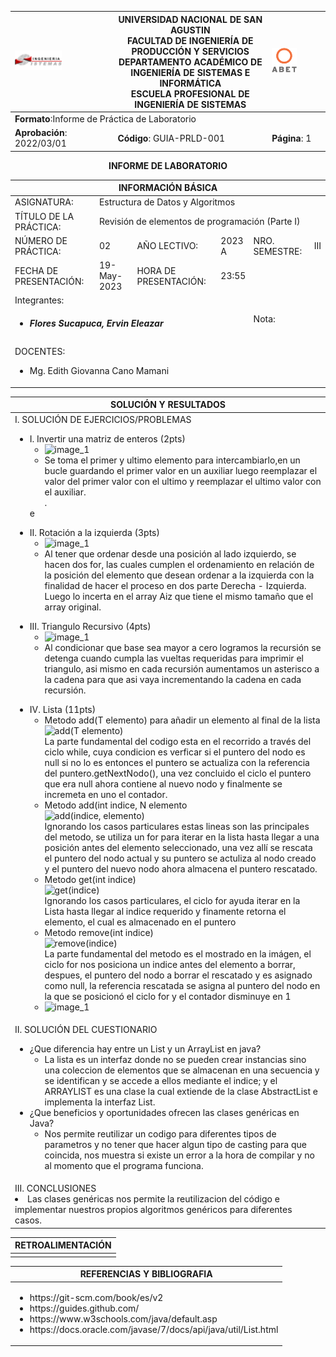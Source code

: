 <div align="center">
<table>
    <theader>
        <tr>
            <td><img src="https://github.com/rescobedoq/pw2/blob/main/epis.png?raw=true" alt="EPIS" style="width:50%; height:auto"/></td>
            <th>
                <span style="font-weight:bold;">UNIVERSIDAD NACIONAL DE SAN AGUSTIN</span><br />
                <span style="font-weight:bold;">FACULTAD DE INGENIERÍA DE PRODUCCIÓN Y SERVICIOS</span><br />
                <span style="font-weight:bold;">DEPARTAMENTO ACADÉMICO DE INGENIERÍA DE SISTEMAS E INFORMÁTICA</span><br />
                <span style="font-weight:bold;">ESCUELA PROFESIONAL DE INGENIERÍA DE SISTEMAS</span>
            </th>
            <td><img src="https://github.com/rescobedoq/pw2/blob/main/abet.png?raw=true" alt="ABET" style="width:50%; height:auto"/></td>
        </tr>
    </theader>
    <tbody>
        <tr><td colspan="3"><span style="font-weight:bold;">Formato</span>:Informe de Práctica de Laboratorio</td></tr>
        <tr><td><span style="font-weight:bold;">Aprobación</span>:  2022/03/01</td><td><span style="font-weight:bold;">Código</span>: GUIA-PRLD-001</td><td><span style="font-weight:bold;">Página</span>: 1</td></tr>
    </tbody>
</table>
</div>

<div align="center">
<span style="font-weight:bold;">INFORME DE LABORATORIO</span><br />
</div>


<table>
<theader>
<tr><th colspan="6">INFORMACIÓN BÁSICA</th></tr>
</theader>
<tbody>
<tr><td>ASIGNATURA:</td><td colspan="5">Estructura de Datos y Algoritmos</td></tr>
<tr><td>TÍTULO DE LA PRÁCTICA:</td><td colspan="5">Revisión de elementos de programación (Parte I)</td></tr>
<tr>
<td>NÚMERO DE PRÁCTICA:</td><td>02</td><td>AÑO LECTIVO:</td><td>2023 A</td><td>NRO. SEMESTRE:</td><td>III</td>
</tr>
<tr>
<td>FECHA DE PRESENTACIÓN:</td><td>19-May-2023</td><td>HORA DE PRESENTACIÓN:</td><td colspan="3">23:55</td>
</tr>
<tr><td colspan="4">Integrantes:
        <ul>
            <li><h5>Flores Sucapuca, Ervin Eleazar </h5></li>
        </ul>
    </td>
    <td colspan="2">Nota:</td>
</<tr>
<tr><td colspan="6">DOCENTES:
<ul>
<li> Mg. Edith Giovanna Cano Mamani</li>
</ul>
</td>
</<tr>
</tdbody>
</table>

<table>
    <theader>
        <tr><th colspan="6">SOLUCIÓN Y RESULTADOS</th></tr>
    </theader>
    <tbody>
        <tr><td colspan="6">I. SOLUCIÓN DE EJERCICIOS/PROBLEMAS
          <ul>
          <li>I. Invertir una matriz de enteros (2pts)
             <ul>
	     <li><img src="Imágenes/Invertido.png" alt="image_1" style witdh="150"; height="150"/></li>
 	     <li>Se toma el primer y ultimo elemento para intercambiarlo,en un bucle guardando el primer valor en un auxiliar luego reemplazar el valor del primer valor con el ultimo y reemplazar el ultimo valor con el auxiliar.</li>.
	    </ul>e
           </li>
          </ul>
          <ul>
          <li>II. Rotación a la izquierda (3pts)
             <ul>
	     <li><img src="Ejercicio_2.png" alt="image_1" style witdh="250"; height="250"/></li>
	       <li> Al tener que ordenar desde una posición al lado izquierdo, se hacen dos for, las cuales cumplen el ordenamiento en relación de la posición del elemento que desean ordenar a la izquierda con la finalidad de hacer el proceso en dos parte Derecha - Izquierda. Luego lo incerta en el array Aiz que tiene el mismo tamaño que el array original.</li>
	    </ul>
           </li>
          </ul>
          <ul>
          <li>III. Triangulo Recursivo (4pts)
             <ul>
	            <li><img src="Imágenes/Triangulo_recursivo.png?raw=true" alt="image_1" style witdh="150"; height="150"/></li>
                <li>Al condicionar que base sea mayor a cero logramos la recursión se detenga cuando cumpla las vueltas requeridas para imprimir el triangulo, asi mismo en cada recursión aumentamos un asterisco a la cadena para que asi vaya incrementando la cadena en cada recursión.
              </ul>
           </li>
          </ul>
          <ul>
          <li>IV. Lista (11pts)
              <ul>
	            <li>
                  Metodo add(T elemento) para añadir un elemento al final de la lista<br>
                  <img src="img/cap1.png" alt="add(T elemento)"/><br>
                  La parte fundamental del codigo esta en el recorrido a través del ciclo while, cuya condicion es verficar si el puntero del nodo es null si no lo es entonces el puntero se actualiza con la referencia del puntero.getNextNodo(), una vez concluido el ciclo el puntero que era null ahora contiene al nuevo nodo y finalmente se incremeta en uno el contador.
                </li>
	     <li>
          Metodo add(int indice, N elemento<br>
          <img src="img/cap2.png" alt="add(indice, elemento)"/><br>
          Ignorando los casos particulares estas lineas son las principales del metodo, se utiliza un for para iterar en la lista hasta llegar a una posición antes del elemento seleccionado, una vez allí se rescata el puntero del nodo actual y su puntero se actuliza al nodo creado y el puntero del nuevo nodo ahora almacena el puntero rescatado.
          </li>
	     <li>
          Metodo get(int indice)<br>
          <img src="img/cap3.png" alt="get(indice)"/><br>
          Ignorando los casos particulares, el ciclo for ayuda iterar en la Lista hasta llegar al indice requerido y finamente retorna el elemento, el cual es almacenado en el puntero
          </li>
	     <li>
         Metodo remove(int indice)<br>
         <img src="img/cap4.png" alt="remove(indice)"/><br>
         La parte fundamental del metodo es el mostrado en la imágen, el ciclo for nos posiciona un indice antes del elemento a borrar, despues, el puntero del nodo a borrar el rescatado y es asignado como null, la referencia rescatada se asigna al puntero del nodo en la que se posicionó el ciclo for y el contador disminuye en 1
         </li>
	     <li><img src="z_imag/Methods.jpg?raw=true" alt="image_1" style witdh="250"; height="250"/></li>
              </ul>
           </li>
          </ul>
          </td></tr>   
        <tr><td colspan="6">II. SOLUCIÓN DEL CUESTIONARIO
         <ul>
         <li>¿Que diferencia hay entre un List y un ArrayList en java?
              <ul>
                   <li>La lista es un interfaz donde no se pueden crear instancias sino una coleccion de elementos que se almacenan en una secuencia y se identifican y se accede a ellos mediante el indice; y el ARRAYLIST es una clase la cual extiende de la clase AbstractList e implementa la interfaz List.</li>
 	       </ul>
          </li>
        <li>¿Que beneficios y oportunidades ofrecen las clases genéricas en Java?
            <ul>
                 <li>Nos permite reutilizar un codigo para diferentes tipos de parametros y no tener que hacer algun tipo de casting para que coincida, nos muestra si existe un error a la hora de compilar y no al momento que el programa funciona.</li>  
          </ul>
        </li>
         </ul>
        </td></tr>
        <tr><td colspan="6">III. CONCLUSIONES
           <li>Las clases genéricas nos permite la reutilizacion del código e implementar nuestros propios algoritmos genéricos para diferentes casos.</li>
</td></tr>
 </tbody>
</table>

<table>
    <theader>
        <tr><th>RETROALIMENTACIÓN</th></tr>
    </theader>
    <tbody>
         <tr><td colspan="6">                       </td></tr>
    </tbody>
</table>

<table>
    <theader>
        <tr><th>REFERENCIAS Y BIBLIOGRAFIA</th></tr>
    </theader>
    <tbody>
        <tr><td>
            <ul>
                <li>https://git-scm.com/book/es/v2</li>
                <li>https://guides.github.com/</li>
                <li>https://www.w3schools.com/java/default.asp</li>
                <li>https://docs.oracle.com/javase/7/docs/api/java/util/List.html</li>
            </ul></td>
        </tr>
    </tbody>
</table>
